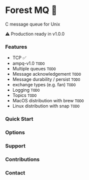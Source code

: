 # Forest MQ 🌲
C message queue for Unix

⚠️ Production ready in v1.0.0

### Features
- TCP ✅
- ampq-v1.0 `TODO`
- Multiple queues `TODO`
- Message acknowledgement `TODO`
- Message durability / persist `TODO`
- exchange types (e.g. fan) `TODO`
- Logging `TODO`
- Topics `TODO`
- MacOS distribution with brew `TODO`
- Linux distribution with snap `TODO`

### Quick Start

### Options

### Support

### Contributions

### Contact

